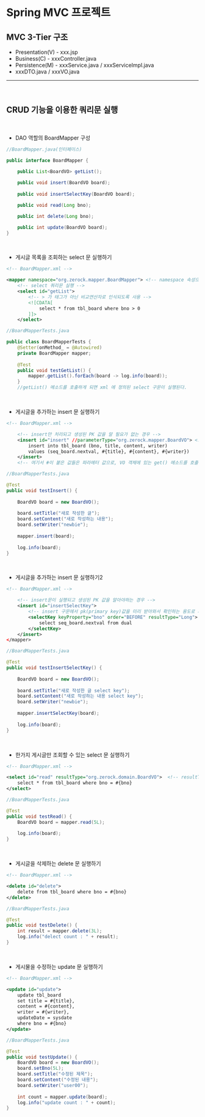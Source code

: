 Spring MVC 프로젝트
===

MVC 3-Tier 구조
---
- Presentation(V) - xxx.jsp
- Business(C) - xxxController.java
- Persistence(M) - xxxService.java / xxxServiceImpl.java
-  xxxDTO.java / xxxVO.java

***
<br>

CRUD 기능을 이용한 쿼리문 실행
---
<br>

- DAO 역할의 BoardMapper 구성
```java
//BoardMapper.java(인터페이스)

public interface BoardMapper {
	
	public List<BoardVO> getList();

    public void insert(BoardVO board);
	
	public void insertSelectKey(BoardVO board);

    public void read(Long bno);

    public int delete(Long bno);

    public int update(BoardVO board);
}
```
<br>

- 게시글 목록을 조회하는 select 문 실행하기
```xml
<!-- BoardMapper.xml -->

<mapper namespace="org.zerock.mapper.BoardMapper"> <!-- namespace 속성으로 연결되는 인터페이스 선언 -->
	<!-- select 쿼리문 실행 -->
    <select id="getList">
        <!-- > 가 태그가 아닌 비교연산자로 인식되도록 사용 -->
	    <![CDATA[  
			select * from tbl_board where bno > 0
		]]>
	</select>
```
```java
//BoardMapperTests.java

public class BoardMapperTests {
	@Setter(onMethod_ = @Autowired)
	private BoardMapper mapper;
	
	@Test
	public void testGetList() {
		mapper.getList().forEach(board -> log.info(board));
	}
    //getList() 메소드를 호출하게 되면 xml 에 정의된 select 구문이 실행된다.
```
<br>

- 게시글을 추가하는 insert 문 실행하기
```xml
<!-- BoardMapper.xml -->

    <!-- insert만 처리되고 생성된 PK 값을 알 필요가 없는 경우 -->
    <insert id="insert" //parameterType="org.zerock.mapper.BoardVO"> <!-- 원래는 넘어오는 파라메터 값에 대해 지정해주어야하는데 생략이 가능 -->
		insert into tbl_board (bno, title, content, writer) 
		values (seq_board.nextval, #{title}, #{content}, #{writer})
	</insert>
    <!-- 여기서 #이 붙은 값들은 파라메터 값으로, VO 객체에 있는 get() 메소드를 호출하여 값을 가져온다는 의미 -->
```
```java
//BoardMapperTests.java

@Test
public void testInsert() {
    
    BoardVO board = new BoardVO();
    
    board.setTitle("새로 작성한 글");
    board.setContent("새로 작성하는 내용");
    board.setWriter("newbie");
    
    mapper.insert(board);
    
    log.info(board);
}
```
<br>

- 게시글을 추가하는 insert 문 실행하기2
```xml
<!-- BoardMapper.xml -->

    <!-- insert문이 실행되고 생성된 PK 값을 알아야하는 경우 -->
    <insert id="insertSelectKey">
		<!-- insert 구문에서 pk(primary key)값을 미리 받아와서 확인하는 용도로 사용 -->
        <selectKey keyProperty="bno" order="BEFORE" resultType="Long">
			select seq_board.nextval from dual
		</selectKey>
	</insert>
</mapper>
```
```java
//BoardMapperTests.java

@Test
public void testInsertSelectKey() {
    
    BoardVO board = new BoardVO();
    
    board.setTitle("새로 작성한 글 select key");
    board.setContent("새로 작성하는 내용 select key");
    board.setWriter("newbie");
    
    mapper.insertSelectKey(board);
    
    log.info(board);
}
```
<br>

- 한가지 게시글만 조회할 수 있는 select 문 실행하기
```xml
<!-- BoardMapper.xml -->

<select id="read" resultType="org.zerock.domain.BoardVO">  <!-- resultType : return될 값의 타입 -->
    select * from tbl_board where bno = #{bno}
</select>
```
```java
//BoardMapperTests.java

@Test
public void testRead() {
    BoardVO board = mapper.read(5L);
    
    log.info(board);
}
```
<br>

- 게시글을 삭제하는 delete 문 실행하기
```xml
<!-- BoardMapper.xml -->

<delete id="delete">
    delete from tbl_board where bno = #{bno}
</delete>
```
```java
//BoardMapperTests.java

@Test
public void testDelete() {
    int result = mapper.delete(3L);
    log.info("delect count : " + result);
}
```
<br>

- 게시물을 수정하는 update 문 실행하기
```xml
<!-- BoardMapper.xml -->

<update id="update">
    update tbl_board
    set title = #{title},
    content = #{content},
    writer = #{writer},
    updateDate = sysdate
    where bno = #{bno}
</update>
```
```java
//BoardMapperTests.java

@Test
public void testUpdate() {
    BoardVO board = new BoardVO();
    board.setBno(5L);
    board.setTitle("수정된 제목");
    board.setContent("수정된 내용");
    board.setWriter("user00");
    
    int count = mapper.update(board);
    log.info("update count : " + count);
}
```